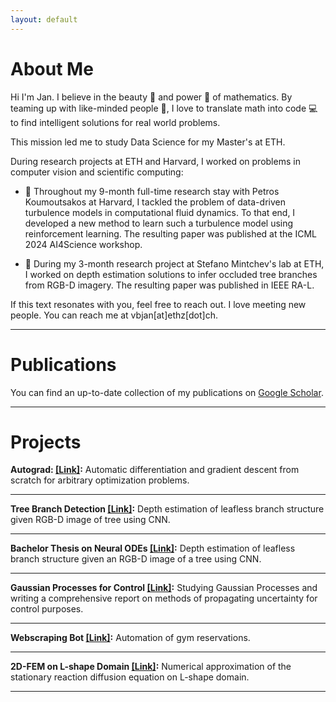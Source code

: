 ```yaml
---
layout: default
---
```

# About Me

Hi I'm Jan. I believe in the beauty 🌟 and power 💪 of mathematics. By teaming up with like-minded people 👥, I love to translate math into code 💻 to find intelligent solutions for real world problems.

This mission led me to study Data Science for my Master's at ETH.

During research projects at ETH and Harvard, I worked on problems in computer vision and scientific computing:

- 🌊 Throughout my 9-month full-time research stay with Petros Koumoutsakos at Harvard, I tackled the problem of data-driven turbulence models in computational fluid dynamics. To that end, I developed a new method to learn such a turbulence model using reinforcement learning. The resulting paper was published at the ICML 2024 AI4Science workshop.

- 🌳 During my 3-month research project at Stefano Mintchev's lab at ETH, I worked on depth estimation solutions to infer occluded tree branches from RGB-D imagery. The resulting paper was published in IEEE RA-L.

If this text resonates with you, feel free to reach out. I love meeting new people. You can reach me at vbjan[at]ethz[dot]ch.

___
# Publications
You can find an up-to-date collection of my publications on [Google Scholar](https://scholar.google.de/citations?user=GTk71FcAAAAJ).

___

# Projects
**Autograd:  [[Link]](./projects/autograd.html):**
Automatic differentiation and gradient descent from scratch for arbitrary optimization problems.

___
**Tree Branch Detection [[Link]](./projects/treebranchdetec.html):**
Depth estimation of leafless branch structure given RGB-D image of tree using CNN.

___
**Bachelor Thesis on Neural ODEs [[Link]](./projects/neuralode.html):**
Depth estimation of leafless branch structure given an RGB-D image of a tree using CNN.

___
**Gaussian Processes for Control [[Link]](./projects/gp.html):**
Studying Gaussian Processes and writing a comprehensive report on methods of propagating uncertainty for control purposes.

___
**Webscraping Bot [[Link]](./projects/webscraping.html):**
Automation of gym reservations.

___
**2D-FEM on L-shape Domain [[Link]](./projects/2dfem.html):**
Numerical approximation of the stationary reaction diffusion equation on L-shape domain.

---
